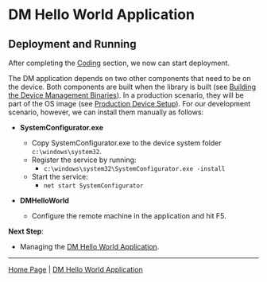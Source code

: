 # DM Hello World Application
## Deployment and Running

After completing the [Coding](dm-hello-world-coding.md) section, we now can start deployment.

The DM application depends on two other components that need to be on the device. Both components are built when the library is built (see [Building the Device Management Binaries](building-the-dm-binaries.md)).
In a production scenario, they will be part of the OS image (see [Production Device Setup](oem-device-setup.md)). For our development scenario, however, we can install them manually as follows:

- **SystemConfigurator.exe**
  - Copy SystemConfigurator.exe to the device system folder `c:\windows\system32`.
  - Register the service by running:
      - `c:\windows\system32\SystemConfigurator.exe -install`
  - Start the service:
      - `net start SystemConfigurator`

- **DMHelloWorld**
  - Configure the remote machine in the application and hit F5.

**Next Step**:

- Managing the [DM Hello World Application](dm-hello-world-managing.md).

----

[Home Page](../README.md) | [DM Hello World Application](dm-hello-world-overview.md)
